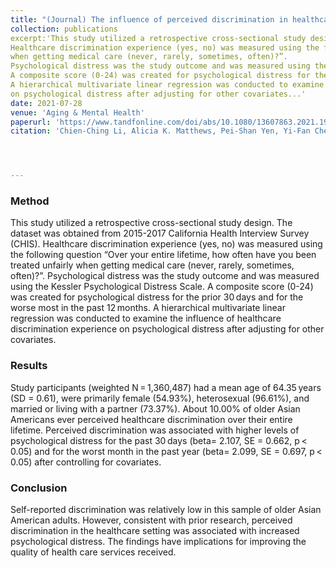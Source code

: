 ```yaml
---
title: "(Journal) The influence of perceived discrimination in healthcare settings on psychological distress among a diverse sample of older Asian Americans"
collection: publications
excerpt:'This study utilized a retrospective cross-sectional study design. The dataset was obtained from 2015-2017 California Health Interview Survey (CHIS).
Healthcare discrimination experience (yes, no) was measured using the following question “Over your entire lifetime, how often have you been treated unfairly 
when getting medical care (never, rarely, sometimes, often)?”. 
Psychological distress was the study outcome and was measured using the Kessler Psychological Distress Scale. 
A composite score (0-24) was created for psychological distress for the prior 30 days and for the worse most in the past 12 months. 
A hierarchical multivariate linear regression was conducted to examine the influence of healthcare discrimination experience 
on psychological distress after adjusting for other covariates...'
date: 2021-07-28
venue: 'Aging & Mental Health'
paperurl: 'https://www.tandfonline.com/doi/abs/10.1080/13607863.2021.1958146'
citation: 'Chien-Ching Li, Alicia K. Matthews, Pei-Shan Yen, Yi-Fan Chen and XinQi Dong; <i>Aging & Mental Health</i>. DOI: 10.1080/13607863.2021.1958146, 2021.'




---
```

### Method
This study utilized a retrospective cross-sectional study design. The dataset was obtained from 2015-2017 California Health Interview Survey (CHIS).
Healthcare discrimination experience (yes, no) was measured using the following question “Over your entire lifetime, how often have you been treated unfairly 
when getting medical care (never, rarely, sometimes, often)?”. 
Psychological distress was the study outcome and was measured using the Kessler Psychological Distress Scale. 
A composite score (0-24) was created for psychological distress for the prior 30 days and for the worse most in the past 12 months. 
A hierarchical multivariate linear regression was conducted to examine the influence of healthcare discrimination experience 
on psychological distress after adjusting for other covariates.

### Results
Study participants (weighted N = 1,360,487) had a mean age of 64.35 years (SD = 0.61), were primarily female (54.93%), heterosexual (96.61%), 
and married or living with a partner (73.37%). 
About 10.00% of older Asian Americans ever perceived healthcare discrimination over their entire lifetime. 
Perceived discrimination was associated with higher levels of psychological distress for the past 30 days (beta= 2.107, SE = 0.662, p < 0.05) 
and for the worst month in the past year (beta= 2.099, SE = 0.697, p < 0.05) after controlling for covariates.

### Conclusion
Self-reported discrimination was relatively low in this sample of older Asian American adults. 
However, consistent with prior research, perceived discrimination in the healthcare setting was associated with increased psychological distress. 
The findings have implications for improving the quality of health care services received.
